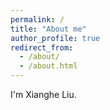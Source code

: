 ```yaml
---
permalink: /
title: "About me"
author_profile: true
redirect_from: 
  - /about/
  - /about.html
---
```


I'm Xianghe Liu.
